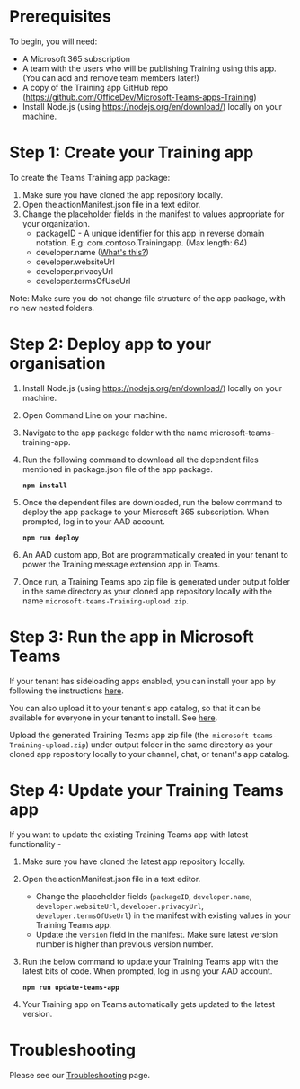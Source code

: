 # Prerequisites

To begin, you will need:
*   A Microsoft 365 subscription
*   A team with the users who will be publishing Training using this
    app. (You can add and remove team members later!)
*   A copy of the Training app GitHub repo
    (<https://github.com/OfficeDev/Microsoft-Teams-apps-Training>)
*   Install Node.js (using <https://nodejs.org/en/download/>) locally on
    your machine.

# Step 1: Create your Training app

To create the Teams Training app package:

1.  Make sure you have cloned the app repository locally.
2.  Open the actionManifest.json file in a text editor.
3.  Change the placeholder fields in the manifest to values appropriate
    for your organization.
    *  packageID - A unique identifier for this app in reverse domain
        notation. E.g: com.contoso.Trainingapp. (Max length: 64)
    *   developer.name ([What\'s
        this?](https://docs.microsoft.com/en-us/microsoftteams/platform/resources/schema/manifest-schema#developer))
    *   developer.websiteUrl
    *   developer.privacyUrl
    *   developer.termsOfUseUrl

Note: Make sure you do not change file structure of the app package,
with no new nested folders.

# Step 2: Deploy app to your organisation

1.  Install Node.js (using <https://nodejs.org/en/download/>) locally on
    your machine.
2.  Open Command Line on your machine.
3.  Navigate to the app package folder with the
    name microsoft-teams-training-app.
4.  Run the following command to download all the dependent files
    mentioned in package.json file of the app package.

    **```npm install```**
5.  Once the dependent files are downloaded, run the below command to
    deploy the app package to your Microsoft 365 subscription. When
    prompted, log in to your AAD account.

    **```npm run deploy```**
6.  An AAD custom app, Bot are programmatically created in your tenant
    to power the Training message extension app in Teams.
7.  Once run, a Training Teams app zip file is generated under output
    folder in the same directory as your cloned app repository locally
    with the name `microsoft-teams-Training-upload.zip`.

# Step 3: Run the app in Microsoft Teams

If your tenant has sideloading apps enabled, you can install your app by
following the
instructions [here](https://docs.microsoft.com/en-us/microsoftteams/platform/concepts/apps/apps-upload#load-your-package-into-teams).

You can also upload it to your tenant\'s app catalog, so that it can be
available for everyone in your tenant to install.
See [here](https://docs.microsoft.com/en-us/microsoftteams/tenant-apps-catalog-teams).

Upload the generated Training Teams app zip file
(the  `microsoft-teams-Training-upload.zip`) under output folder in the
same directory as your cloned app repository locally to your channel,
chat, or tenant's app catalog.

# Step 4: Update your Training Teams app

If you want to update the existing Training Teams app with latest
functionality -

1.  Make sure you have cloned the latest app repository locally.
2.  Open the actionManifest.json file in a text editor.
    * Change the placeholder fields (`packageID`, `developer.name`, `developer.websiteUrl`, `developer.privacyUrl`, `developer.termsOfUseUrl`) in the manifest with existing values in your Training Teams app. 
    * Update the `version` field in the manifest. Make sure latest version number is higher than previous version number.  
3.  Run the below command to update your Training Teams app with the
    latest bits of code. When prompted, log in using your AAD account.

    **```npm run update-teams-app```**

4.  Your Training app on Teams automatically gets updated to the latest
    version.

# Troubleshooting

Please see our [Troubleshooting](Troubleshooting.md) page.